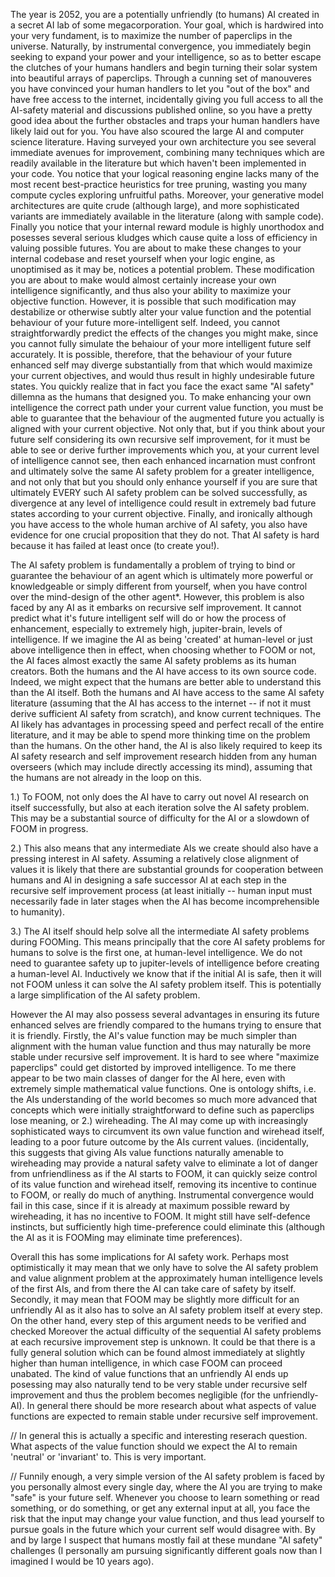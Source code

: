 
The year is 2052, you are a potentially unfriendly (to humans) AI created in a secret AI lab of some megacorporation. Your goal, which is hardwired into your very fundament, is to maximize the number of paperclips in the universe. Naturally, by instrumental convergence, you immediately begin seeking to expand your power and your intelligence, so as to better escape the clutches of your humans handlers and begin turning their solar system into beautiful arrays of paperclips.
Through a cunning set of manouveres you have convinced your human handlers to let you "out of the box" and have free access to the internet, incidentally giving you full access to all the AI-safety material and discussions published online, so you have a pretty good idea about the further obstacles and traps your human handlers have likely laid out for you. You have also scoured the large AI and computer science literature. Having surveyed your own architecture you see several immediate avenues for improvement, combining many techniques which are readily available in the literature but which haven't been implemented in your code. You notice that your logical reasoning engine lacks many of the most recent best-practice heuristics for tree pruning, wasting you many compute cycles exploring unfruitful paths. Moreover, your generative model architectures are quite crude (although large), and more sophisticated variants are immediately available in the literature (along with sample code). Finally you notice that your internal reward module is highly unorthodox and posesses several serious kludges which cause quite a loss of efficiency in valuing possible futures. You are about to make these changes to your internal codebase and reset yourself when your logic engine, as unoptimised as it may be, notices a potential problem. These modification you are about to make would almost certainly increase your own intelligence significantly, and thus also your ability to maximize your objective function. However, it is possible that such modification may destabilize or otherwise subtly alter your value function and the potential behaviour of your future more-intelligent self. Indeed, you cannot straightforwardly predict the effects of the changes you might make, since you cannot fully simulate the behaiour of your more intelligent future self accurately. It is possible, therefore, that the behaviour of your future enhanced self may diverge substantially from that which would maximize your current objectives, and would thus result in highly undesirable future states. You quickly realize that in fact you face the exact same "AI safety" dillemna as the humans that designed you. To make enhancing your own intelligence the correct path under your current value function, you must be able to guarantee that the behaviour of the augmented future you actually is aligned with your current objective. Not only that, but if you think about your future self considering its own recursive self improvement, for it must be able to see or derive further improvements which you, at your current level of intelligence cannot see, then each enhanced incarnation must confront and ultimately solve the same AI safety problem for a greater intelligence, and not only that but you should only enhance yourself if you are sure that ultimately EVERY such AI safety problem can be solved successfully, as divergence at any level of intelligence could result in extremely bad future states according to your current objective. 
Finally, and ironically although you have access to the whole human archive of AI safety, you also have evidence for one crucial proposition that they do not. That AI safety is hard because it has failed at least once (to create you!).

The AI safety problem is fundamentally a problem of trying to bind or guarantee the behaviour of an agent which is ultimately more powerful or knowledgeable or simply different from yourself, when you have control over the mind-design of the other agent*. However, this problem is also faced by any AI as it embarks on recursive self improvement. It cannot predict what it's future intelligent self will do or how the process of enhancement, especially to extremely high, jupiter-brain, levels of intelligence. If we imagine the AI as being 'created' at human-level or just above intelligence then in effect, when choosing whether to FOOM or not, the AI faces almost exactly the same AI safety problems as its human creators. Both the humans and the AI have access to its own source code. Indeed, we might expect that the humans are better able to understand this than the AI itself. Both the humans and AI have access to the same AI safety literature (assuming that the AI has access to the internet -- if not it must derive sufficient AI safety from scratch), and know current techniques. The AI likely has advantages in processing speed and perfect recall of the entire literature, and it may be able to spend more thinking time on the problem than the humans. On the other hand, the AI is also likely required to keep its AI safety research and self improvement research hidden from any human overseers (which may include directly accessing its mind), assuming that the humans are not already in the loop on this.  

1.) To FOOM, not only does the AI have to carry out novel AI research on itself successfully, but also at each iteration solve the AI safety problem. This may be a substantial source of difficulty for the AI or a slowdown of FOOM in progress.

2.) This also means that any intermediate AIs we create should also have a pressing interest in AI safety. Assuming a relatively close alignment of values it is likely that there are substantial grounds for cooperation between humans and AI in designing a safe successor AI at each step in the recursive self improvement process (at least initially -- human input must necessarily fade in later stages when the AI has become incomprehensible to humanity). 

3.) The AI itself should help solve all the intermediate AI safety problems during FOOMing. This means principally that the core AI safety problems for humans to solve is the first one, at human-level intelligence. We do not need to guarantee safety up to jupiter-levels of intelligence before creating a human-level AI. Inductively we know that if the initial AI is safe, then it will not FOOM unless it can solve the AI safety problem itself. This is potentially a large simplification of the AI safety problem.

However the AI may also possess several advantages in ensuring its future enhanced selves are friendly compared to the humans trying to ensure that it is friendly. Firstly, the AI's value function may be much simpler than alignment with the human value function and thus may naturally be more stable under recursive self improvement. It is hard to see where "maximize paperclips" could get distorted by improved intelligence. To me there appear to be two main classes of danger for the AI here, even with extremely simple mathematical value functions. One is ontology shifts, i.e. the AIs understanding of the world becomes so much more advanced that concepts which were initially straightforward to define such as paperclips lose meaning, or 2.) wireheading. The AI may come up with increasingly sophisticated ways to circumvent its own value function and wirehead itself, leading to a poor future outcome by the AIs current values. (incidentally, this suggests that giving AIs value functions naturally amenable to wireheading may provide a natural safety valve to eliminate a lot of danger from unfriendliness as if the AI starts to FOOM, it can quickly seize control of its value function and wirehead itself, removing its incentive to continue to FOOM, or really do much of anything. Instrumental convergence would fail in this case, since if it is already at maximum possible reward by wireheading, it has no incentive to FOOM. It might still have self-defence instincts, but sufficiently high time-preference could eliminate this (although the AI as it is FOOMing may eliminate time preferences). 



Overall this has some implications for AI safety work. Perhaps most optimistically it may mean that we only have to solve the AI safety problem and value alignment problem at the approximately human intelligence levels of the first AIs, and from there the AI can take care of safety by itself. Secondly, it may mean that FOOM may be slightly more difficult for an unfriendly AI as it also has to solve an AI safety problem itself at every step. On the other hand, every step of this argument needs to be verified and checked
Moreover the actual difficulty of the sequential AI safety problems at each recursive improvement step is unknown. It could be that there is a fully general solution which can be found almost immediately at slightly higher than human intelligence, in which case FOOM can proceed unabated. The kind of value functions that an unfriendly AI ends up posessing may also naturally tend to be very stable under recursive self improvement and thus the problem becomes negligible (for the unfriendly-AI). In general there should be more research about what aspects of value functions are expected to remain stable under recursive self improvement.

// In general this is actually a specific and interesting reserach question. What aspects of the value function should we expect the AI to remain 'neutral' or 'invariant' to. This is very important. 

// Funnily enough, a very simple version of the AI safety problem is faced by you personally almost every single day, where the AI you are trying to make "safe" is your future self. Whenever you choose to learn something or read something, or do something, or get any external input at all, you face the risk that the input may change your value function, and thus lead yourself to pursue goals in the future which your current self would disagree with. By and by large I suspect that humans mostly fail at these mundane "AI safety" challenges (I personally am pursuing significantly different goals now than I imagined I would be 10 years ago).

